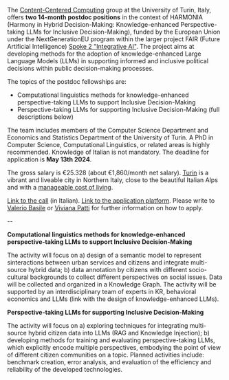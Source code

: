 The [Content-Centered Computing](https://www.cs.unito.it/do/gruppi.pl/Show?_id=453y) group at the University of Turin, Italy, offers **two 14-month postdoc positions** in the context of HARMONIA (Harmony in Hybrid Decision-Making: Knowledge-enhanced Perspective-taking LLMs for Inclusive Decision-Making), funded by the European Union under the NextGenerationEU program within the larger project FAIR (Future Artificial Intelligence) [Spoke 2 "Integrative AI"](href="https://fair.fbk.eu/). The project aims at developing methods for the adoption of knowledge-enhanced Large Language Models (LLMs) in supporting informed and inclusive political decisions within public decision-making processes.

The topics of the postdoc fellowships are:
- Computational linguistics methods for knowledge-enhanced perspective-taking LLMs to support Inclusive Decision-Making
- Perspective-taking LLMs for supporting Inclusive Decision-Making
(full descriptions below)

The team includes members of the Computer Science Department and Economics and Statistics Department of the University of Turin.
A PhD in Computer Science, Computational Linguistics, or related areas is highly recommended. Knowledge of Italian is not mandatory.
The deadline for application is **May 13th 2024**. 

The gross salary is €25.328 (about €1,860/month net salary). [Turin](https://www.turismotorino.org/en/territory/torino-metropoli/torino) is a vibrant and liveable city in Northern Italy, close to the beautiful Italian Alps and with a [manageable cost of living](https://en.unito.it/living-turin/when-you-arrive/cost-living-turin).

[Link to the call](https://www.turismotorino.org/en/territory/torino-metropoli/torino) (in Italian). [Link to the application platform](https://pica.cineca.it/unito/assegni-di-ricerca-unito-2024-i-pnrr/).
Please write to [Valerio Basile](mailto:valerio.basile@unito.it) or [Viviana Patti](mailto:viviana.patti@unito.it) for further information on how to apply.

--

**Computational linguistics methods for knowledge-enhanced perspective-taking LLMs to support Inclusive Decision-Making**

The activity will focus on a) design of a semantic model to represent sinteractions between urban services and citizens and integrate multi-source hybrid data; b) data annotation by citizens with different socio-cultural backgrounds to collect different perspectives on social issues. Data will be collected and organized in a Knowledge Graph. The activity will be supported by an interdisciplinary team of experts in KR, behavioral economics and LLMs (link with the design of knowledge-enhanced LLMs).

**Perspective-taking LLMs for supporting Inclusive Decision-Making**

The activity will focus on a) exploring techniques for integrating multi-source hybrid citizen data into LLMs (RAG and Knowledge Injection); b) developing methods for training and evaluating perspective-taking LLMs, which explicitly encode multiple perspectives, embodying the point of view of different citizen communities on a topic. Planned activities include: benchmark creation, error analysis, and evaluation of the efficiency and reliability of the developed technologies.
